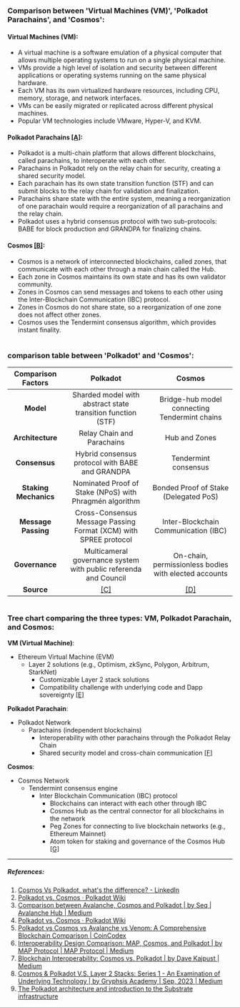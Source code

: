 ### Comparison between 'Virtual Machines (VM)', 'Polkadot Parachains', and 'Cosmos':

#### Virtual Machines (VM):
- A virtual machine is a software emulation of a physical computer that allows multiple operating systems to run on a single physical machine.
- VMs provide a high level of isolation and security between different applications or operating systems running on the same physical hardware.
- Each VM has its own virtualized hardware resources, including CPU, memory, storage, and network interfaces.
- VMs can be easily migrated or replicated across different physical machines.
- Popular VM technologies include VMware, Hyper-V, and KVM.

#### Polkadot Parachains [[A]](https://wiki.polkadot.network/docs/learn-comparisons-cosmos):
- Polkadot is a multi-chain platform that allows different blockchains, called parachains, to interoperate with each other.
- Parachains in Polkadot rely on the relay chain for security, creating a shared security model.
- Each parachain has its own state transition function (STF) and can submit blocks to the relay chain for validation and finalization.
- Parachains share state with the entire system, meaning a reorganization of one parachain would require a reorganization of all parachains and the relay chain.
- Polkadot uses a hybrid consensus protocol with two sub-protocols: BABE for block production and GRANDPA for finalizing chains.

#### Cosmos [[B]](https://wiki.polkadot.network/docs/learn-comparisons-cosmos):
- Cosmos is a network of interconnected blockchains, called zones, that communicate with each other through a main chain called the Hub.
- Each zone in Cosmos maintains its own state and has its own validator community.
- Zones in Cosmos can send messages and tokens to each other using the Inter-Blockchain Communication (IBC) protocol.
- Zones in Cosmos do not share state, so a reorganization of one zone does not affect other zones.
- Cosmos uses the Tendermint consensus algorithm, which provides instant finality.

#

### comparison table between 'Polkadot' and 'Cosmos':

| Comparison Factors | Polkadot | Cosmos |
|:--------------------:|:----------:|:--------:|
| **Model**              | Sharded model with abstract state transition function (STF) | Bridge-hub model connecting Tendermint chains |
| **Architecture**       | Relay Chain and Parachains | Hub and Zones |
| **Consensus**          | Hybrid consensus protocol with BABE and GRANDPA | Tendermint consensus |
| **Staking Mechanics**  | Nominated Proof of Stake (NPoS) with Phragmén algorithm | Bonded Proof of Stake (Delegated PoS) |
| **Message Passing**    | Cross-Consensus Message Passing Format (XCM) with SPREE protocol | Inter-Blockchain Communication (IBC) |
| **Governance**         | Multicameral governance system with public referenda and Council | On-chain, permissionless bodies with elected accounts |
| **Source**             | [[C]](https://wiki.polkadot.network/docs/learn-comparisons-cosmos) | [[D]](https://wiki.polkadot.network/docs/learn-comparisons-cosmos) |

#

### Tree chart comparing the three types: VM, Polkadot Parachain, and Cosmos:

**VM (Virtual Machine)**:
- Ethereum Virtual Machine (EVM)
  - Layer 2 solutions (e.g., Optimism, zkSync, Polygon, Arbitrum, StarkNet)
    - Customizable Layer 2 stack solutions
    - Compatibility challenge with underlying code and Dapp sovereignty [[E]](https://medium.com/@gryphsisacademy/cosmos-polkadot-v-s-layer-2-stacks-series-1-an-examination-of-underlying-technology-33d965a5d17f)

**Polkadot Parachain**:
- Polkadot Network
  - Parachains (independent blockchains)
    - Interoperability with other parachains through the Polkadot Relay Chain
    - Shared security model and cross-chain communication [[F]](https://medium.com/@davekaj/blockchain-interoperability-cosmos-vs-polkadot-48097d54d2e2)

**Cosmos**:
- Cosmos Network
  - Tendermint consensus engine
    - Inter Blockchain Communication (IBC) protocol
      - Blockchains can interact with each other through IBC
      - Cosmos Hub as the central connector for all blockchains in the network
      - Peg Zones for connecting to live blockchain networks (e.g., Ethereum Mainnet)
      - Atom token for staking and governance of the Cosmos Hub [[G]](https://medium.com/@davekaj/blockchain-interoperability-cosmos-vs-polkadot-48097d54d2e2)

---

##### References:
1. [Cosmos Vs Polkadot, what's the difference? - LinkedIn](https://www.linkedin.com/pulse/interoperability-war-cosmos-vs-polkadot-whats-difference-success-ndu)
2. [Polkadot vs. Cosmos · Polkadot Wiki](https://wiki.polkadot.network/docs/learn-comparisons-cosmos)
3. [Comparison between Avalanche, Cosmos and Polkadot | by Seq | Avalanche Hub | Medium](https://medium.com/avalanche-hub/comparison-between-avalanche-cosmos-and-polkadot-a2a98f46c03b)
4. [Polkadot vs. Cosmos · Polkadot Wiki](https://wiki.polkadot.network/docs/learn-comparisons-cosmos)
5. [Polkadot vs Cosmos vs Avalanche vs Venom: A Comprehensive Blockchain Comparison | CoinCodex](https://coincodex.com/article/25866/polkadot-vs-cosmos-vs-avalanche-vs-venom/)
6. [Interoperability Design Comparison: MAP, Cosmos, and Polkadot | by MAP Protocol | MAP Protocol | Medium](https://medium.com/mapprotocol/interoperability-design-comparison-map-cosmos-and-polkadot-888c4af4b1f7)
7. [Blockchain Interoperability: Cosmos vs. Polkadot | by Dave Kajpust | Medium](https://medium.com/@davekaj/blockchain-interoperability-cosmos-vs-polkadot-48097d54d2e2)
8. [Cosmos & Polkadot V.S. Layer 2 Stacks: Series 1 - An Examination of Underlying Technology | by Gryphsis Academy | Sep, 2023 | Medium](https://medium.com/@gryphsisacademy/cosmos-polkadot-v-s-layer-2-stacks-series-1-an-examination-of-underlying-technology-33d965a5d17f)
9. [The Polkadot architecture and introduction to the Substrate infrastructure](https://cointelegraph.com/learn/the-polkadot-architecture-and-introduction-to-the-substrate-infrastructure)
